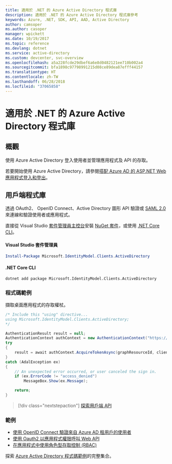 ```yaml
---
title: 適用於 .NET 的 Azure Active Directory 程式庫
description: 適用於 .NET 的 Azure Active Directory 程式庫參考
keywords: Azure, .NET, SDK, API, AAD, Active Directory
author: camsoper
ms.author: casoper
manager: wpickett
ms.date: 10/19/2017
ms.topic: reference
ms.devlang: dotnet
ms.service: active-directory
ms.custom: devcenter, svc-overview
ms.openlocfilehash: a5a228fcde29dbef6a6e8d0482121ee710b002a4
ms.sourcegitcommit: bfa1898c97798991215d08ce89dea87efff44157
ms.translationtype: HT
ms.contentlocale: zh-TW
ms.lasthandoff: 06/28/2018
ms.locfileid: "37065858"
---
```

# <a name="azure-active-directory-libraries-for-net"></a>適用於 .NET 的 Azure Active Directory 程式庫

## <a name="overview"></a>概觀

使用 Azure Active Directory 登入使用者並管理應用程式及 API 的存取。

若要開始使用 Azure Active Directory，請參閱[搭配 Azure AD 的 ASP.NET Web 應用程式登入和登出](/azure/active-directory/develop/active-directory-devquickstarts-webapp-dotnet)。

## <a name="client-library"></a>用戶端程式庫

透過 OAuth2、 OpenID Connect、Active Directory 圖形 API 驗證或 [SAML 2.0](https://docs.microsoft.com/azure/active-directory/develop/active-directory-saml-protocol-reference) 來連線和驗證使用者或應用程式。

直接從 Visual Studio [套件管理員主控台][PackageManager]安裝 [NuGet 套件](https://www.nuget.org/packages/Microsoft.Azure.Management.AppService.Fluent)，或使用 [.NET Core CLI][DotNetCLI]。

#### <a name="visual-studio-package-manager"></a>Visual Studio 套件管理員

```powershell
Install-Package Microsoft.IdentityModel.Clients.ActiveDirectory
```

#### <a name="net-core-cli"></a>.NET Core CLI

```bash
dotnet add package Microsoft.IdentityModel.Clients.ActiveDirectory
```

### <a name="code-example"></a>程式碼範例

擷取桌面應用程式的存取權杖。

```csharp
/* Include this "using" directive...
using Microsoft.IdentityModel.Clients.ActiveDirectory;
*/

AuthenticationResult result = null;
AuthenticationContext authContext = new AuthenticationContext("https://someauthority.com");
try
{
    result = await authContext.AcquireTokenAsync(graphResourceId, clientId, redirectUri, new PlatformParameters(PromptBehavior.Auto));
}
catch (AdalException ex)
{
    // An unexpected error occurred, or user canceled the sign in.
    if (ex.ErrorCode != "access_denied")
        MessageBox.Show(ex.Message);

    return;
}
```

> [!div class="nextstepaction"]
> [探索用戶端 API](/dotnet/api/overview/azure/activedirectory/client)

### <a name="samples"></a>範例

* [使用 OpenID Connect 驗證來自 Azure AD 租用戶的使用者](https://github.com/Azure-Samples/active-directory-dotnet-webapp-openidconnect)
* [使用 Oauth2 以應用程式權限呼叫 Web API](https://github.com/Azure-Samples/active-directory-dotnet-webapp-webapi-oauth2-appidentity)
* [在應用程式中使用角色型存取控制 (RBAC)](https://github.com/Azure-Samples/active-directory-dotnet-webapp-roleclaims)

探索 [Azure Active Directory 程式碼範例](/azure/active-directory/develop/active-directory-code-samples)的完整集合。

[PackageManager]: https://docs.microsoft.com/nuget/tools/package-manager-console
[DotNetCLI]: https://docs.microsoft.com/dotnet/core/tools/dotnet-add-package

